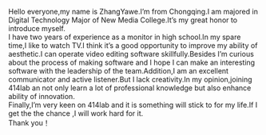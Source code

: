 Hello everyone,my name is ZhangYawe.I’m from Chongqing.I am majored in Digital Technology Major of New Media College.It’s my great honor to introduce myself.<br>
I have two years of experience as a monitor in high school.In my spare time,I like to watch TV.I think it’s a good opportunity to improve my ability of aesthetic.I can operate video editing software skillfully.Besides I’m curious about the process of making software and I hope I can make an interesting software with the leadership of the team.Addition,I am an excellent communicator and active listener.But I lack creativity.In my opinion,joining 414lab an not only learn a lot of professional knowledge but also enhance ability of innovation.<br>
Finally,I’m very keen on 414lab and it is something will stick to for my life.If I get the the chance ,I will work hard for it.<br>
Thank you！
